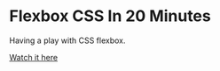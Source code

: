 # Flexbox CSS In 20 Minutes

Having a play with CSS flexbox.

[Watch it here](https://www.youtube.com/watch?v=JJSoEo8JSnc&ab_channel=TraversyMedia)
